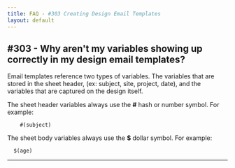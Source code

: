 ```yaml
---
title: FAQ - #303 Creating Design Email Templates
layout: default
---
```


## #303 - Why aren't my variables showing up correctly in my design email templates?

Email templates reference two types of variables. The variables that are stored in the sheet header, (ex: subject, site, project, date), and the variables that are captured on the design itself.

The sheet header variables always use the <b>#</b> hash or number symbol. For example:

```
    #(subject)
```

The sheet body variables always use the <b>$</b> dollar symbol. For example:

```
  $(age)
```

<hr class="soften">
